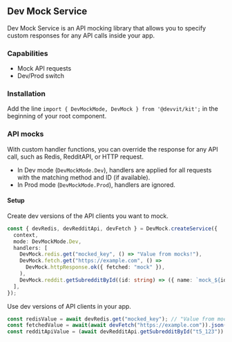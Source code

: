 ## Dev Mock Service

Dev Mock Service is an API mocking library that allows you to specify
custom responses for any API calls inside your app.

### Capabilities

- Mock API requests
- Dev/Prod switch

### Installation

Add the line `import { DevMockMode, DevMock } from '@devvit/kit';` in the beginning of your root component.

### API mocks

With custom handler functions, you can override the response for any API call, such as
Redis, RedditAPI, or HTTP request.

- In Dev mode (`DevMockMode.Dev`), handlers are applied for all requests with the matching method and ID (if available).
- In Prod mode (`DevMockMode.Prod`), handlers are ignored.

#### Setup

Create dev versions of the API clients you want to mock.

```typescript
const { devRedis, devRedditApi, devFetch } = DevMock.createService({
  context,
  mode: DevMockMode.Dev,
  handlers: [
    DevMock.redis.get("mocked_key", () => "Value from mocks!"),
    DevMock.fetch.get("https://example.com", () =>
      DevMock.httpResponse.ok({ fetched: "mock" }),
    ),
    DevMock.reddit.getSubredditById((id: string) => ({ name: `mock_${id}` })),
  ],
});
```

Use dev versions of API clients in your app.

```typescript
const redisValue = await devRedis.get("mocked_key"); // "Value from mocks!"
const fetchedValue = await(await devFetch("https://example.com")).json(); // {fetched: "mock"}
const redditApiValue = (await devRedditApi.getSubredditById("t5_123")).name; // "mock_t5_123"
```
